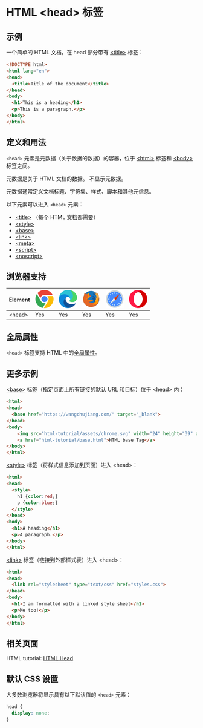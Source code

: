 HTML \<head> 标签
===

## 示例

一个简单的 HTML 文档，在 head 部分带有 [\<title>](./title.md) 标签：

```html idoc:preview:iframe
<!DOCTYPE html>
<html lang="en">
<head>
  <title>Title of the document</title>
</head>
<body>
  <h1>This is a heading</h1>
  <p>This is a paragraph.</p>
</body>
</html>
```

## 定义和用法

`<head>` 元素是元数据（关于数据的数据）的容器，位于 [\<html>](./html.md) 标签和 [\<body>](./body.md) 标签之间。

元数据是关于 HTML 文档的数据。 不显示元数据。

元数据通常定义文档标题、字符集、样式、脚本和其他元信息。

以下元素可以进入 `<head>` 元素：

* [\<title>](./title.md) （每个 HTML 文档都需要）
* [\<style>](./style.md)
* [\<base>](./base.md)
* [\<link>](./link.md)
* [\<meta>](./meta.md)
* [\<script>](./script.md)
* [\<noscript>](./noscript.md)

## 浏览器支持

| Element | ![chrome][1] | ![edge][2] | ![firefox][3] | ![safari][4] | ![opera][5] |
| ----- | --- | --- | --- | --- | --- |
| \<head> | Yes | Yes | Yes | Yes | Yes |
<!--rehype:style=width: 100%; display: inline-table;-->

## 全局属性

`<head>` 标签支持 HTML 中的[全局属性](../reference/standardattributes.md)。

## 更多示例

[\<base>](./base.md) 标签（指定页面上所有链接的默认 URL 和目标）位于 \<head> 内：

```html idoc:preview:iframe
<html>
<head>
  <base href="https://wangchujiang.com/" target="_blank">
</head>
<body>
    <img src="html-tutorial/assets/chrome.svg" width="24" height="39" alt="chrome">
    <a href="html-tutorial/base.html">HTML base Tag</a>
</body>
</html>
```

[\<style>](./style.md) 标签（将样式信息添加到页面）进入 \<head>：

```html idoc:preview:iframe
<html>
<head>
  <style>
    h1 {color:red;}
    p {color:blue;}
  </style>
</head>
<body>
  <h1>A heading</h1>
  <p>A paragraph.</p>
</body>
</html>
```

[\<link>](./link.md) 标签（链接到外部样式表）进入 \<head>：

```html idoc:preview:iframe
<html>
<head>
  <link rel="stylesheet" type="text/css" href="styles.css">
</head>
<body>
  <h1>I am formatted with a linked style sheet</h1>
  <p>Me too!</p>
</body>
</html>
```

## 相关页面

HTML tutorial: [HTML Head](../tutorial/head.md)

## 默认 CSS 设置

大多数浏览器将显示具有以下默认值的 `<head>` 元素：

```css
head {
  display: none;
}
```


[1]: ../assets/chrome.svg
[2]: ../assets/edge.svg
[3]: ../assets/firefox.svg
[4]: ../assets/safari.svg
[5]: ../assets/opera.svg